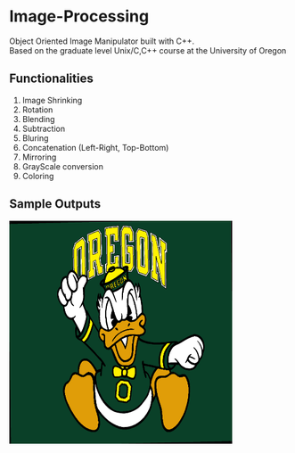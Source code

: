 # Image-Processing
Object Oriented Image Manipulator built with C++. <br>
Based on the graduate level Unix/C,C++ course at the University of Oregon


## Functionalities
1. Image Shrinking <br>
2. Rotation <br>
3. Blending <br>
4. Subtraction <br>
5. Bluring <br>
6. Concatenation (Left-Right, Top-Bottom) <br>
7. Mirroring <br>
8. GrayScale conversion <br>
9. Coloring <br>


## Sample Outputs
<a href="url"><img src="https://github.com/aobaruwa/Image-Processing/blob/main/images/puddles.png" align="left" height="400" width="400" ></a>
